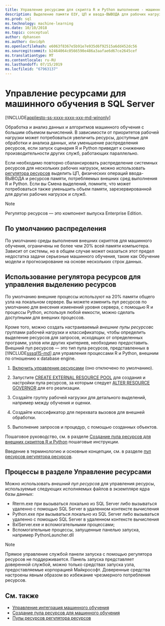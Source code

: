 ```yaml
---
title: Управление ресурсами для скрипта R и Python выполнение - машинного обучения SQL Server
description: Выделение памяти ОЗУ, ЦП и ввода-ВЫВОДА для рабочих нагрузок R и Python на экземпляре SQL Server database engine.
ms.prod: sql
ms.technology: machine-learning
ms.date: 10/10/2018
ms.topic: conceptual
author: dphansen
ms.author: davidph
ms.openlocfilehash: e6063f8367e5b91e7e935d6f92515a6dd452dc56
ms.sourcegitcommit: b2464064c0566590e486a3aafae6d67ce2645cef
ms.translationtype: MT
ms.contentlocale: ru-RU
ms.lasthandoff: 07/15/2019
ms.locfileid: "67963137"
---
```

# <a name="resource-governance-for-machine-learning-in-sql-server"></a>Управление ресурсами для машинного обучения в SQL Server
[!INCLUDE[appliesto-ss-xxxx-xxxx-xxx-md-winonly](../../includes/appliesto-ss-xxxx-xxxx-xxx-md-winonly.md)]

Обработка и анализ данных и алгоритмов машинного обучения с большим объемом вычислений. В зависимости от приоритетов рабочей нагрузки может потребоваться увеличить ресурсы, доступные для обработки и анализа данных, или уменьшение распределения ресурсов, если запуск сценария R и Python приведет к снижению производительности других служб, работающих параллельно. 

Если необходимо повторно сбалансировать распределение системных ресурсов для нескольких рабочих нагрузок, можно использовать [регулятора ресурсов](../../relational-databases/resource-governor/resource-governor.md) выделить ЦП, физических операций ввода-ВЫВОДА и ресурсов памяти, потребляемых внешних сред выполнения R и Python. Если вы Смена выделений, помните, что может потребоваться также уменьшить объем памяти, зарезервированной для других рабочих нагрузок и служб. 

> [!NOTE] 
> Регулятор ресурсов — это компонент выпуска Enterprise Edition.

## <a name="default-allocations"></a>По умолчанию распределения

По умолчанию среды выполнения внешних скриптов для машинного обучения, ограничены не более чем 20% всей памяти компьютера. Зависит от системы, но в общем случае может оказаться этот предел недостатка задачи серьезные машинного обучения, такие как Обучение модели и прогнозирование на основе нескольких строк данных. 

## <a name="use-resource-governor-to-control-resourcing"></a>Использование регулятора ресурсов для управления выделению ресурсов
 
По умолчанию внешние процессы используют на 20% памяти общего узла на локальном сервере. Вы можете изменить пул ресурсов по умолчанию для внесения изменений уровня сервера, с помощью R и процессы Python, используя любой емкости, можно сделать доступными для внешних процессов.

Кроме того, можно создать настраиваемый *внешние пулы ресурсов*с группами рабочей нагрузки и классификаторы, чтобы определить выделение ресурсов для запросов, исходящих от определенных программ, узлов или других критериев, необходимо предоставить. Внешний пул ресурсов — это тип пула ресурсов, представленных в [!INCLUDE[sssql15-md](../../includes/sssql15-md.md)] для управления процессами R и Python, внешним по отношению к database engine.

1. [Включить управление ресурсами](https://docs.microsoft.com/sql/relational-databases/resource-governor/enable-resource-governor) (оно отключено по умолчанию).

2. Запустите [CREATE EXTERNAL RESOURCE POOL](https://docs.microsoft.com/sql/t-sql/statements/create-external-resource-pool-transact-sql) для создания и настройки пула ресурсов, за которым следует [ALTER RESOURCE GOVERNOR](https://docs.microsoft.com/sql/t-sql/statements/alter-resource-governor-transact-sql) для его реализации.

3. Создайте группу рабочей нагрузки для детального выделений, например между обучения и оценки.

4. Создайте классификатор для перехвата вызовов для внешней обработки.

5. Выполнение запросов и процедур, с помощью созданных объектов.

Пошаговое руководство, см. в разделе [Создание пула ресурсов для внешних скриптов R и Python](../../advanced-analytics/r/how-to-create-a-resource-pool-for-r.md) пошаговые инструкции.

Введение в терминологию и основные концепции, см. в разделе [пул ресурсов регулятора ресурсов](../../relational-databases/resource-governor/resource-governor-resource-pool.md).

## <a name="processes-under-resource-governance"></a>Процессы в разделе Управление ресурсами
  
 Можно использовать *внешний пул ресурсов* для управления ресурсы, используемые следующих исполняемых файлов в экземпляре ядра базы данных:

+ Rterm.exe при вызываться локально из SQL Server либо вызываться удаленно с помощью SQL Server в удаленном контексте вычисления
+ Python.exe при вызываться локально из SQL Server либо вызываться удаленно с помощью SQL Server в удаленном контексте вычисления
+ BxlServer.exe и вспомогательными процессами;
+ Вспомогательные процессы, запущенные панелью запуска, например PythonLauncher.dll
  
> [!NOTE]
> Прямое управление службой панели запуска с помощью регулятора ресурсов не поддерживается. Панель запуска представляет доверенной службой, можно только средствах запуска узла, предоставляемые корпорацией Майкрософт. Доверенные средства настроены явным образом во избежание чрезмерного потребления ресурсов.
  
## <a name="see-also"></a>См. также

+ [Управление интеграция машинного обучения](../r/managing-and-monitoring-r-solutions.md)
+ [Создание пула ресурсов для машинного обучения](../r/how-to-create-a-resource-pool-for-r.md)
+ [Пулы ресурсов регулятора ресурсов](../../relational-databases/resource-governor/resource-governor-resource-pool.md)
